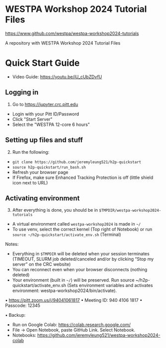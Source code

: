 # WESTPA Workshop 2024 Tutorial Files
https://www.github.com/westpa/westpa-workshop2024-tutorials

A repository with WESTPA Workshop 2024 Tutorial Files



# Quick Start Guide
* Video Guide: https://youtu.be/iU_cUbZDvfU

## Logging in
1.	Go to https://jupyter.crc.pitt.edu
* Login with your Pitt ID/Password
* Click "Start Server"
* Select the "WESTPA 12-core 6 hours"

## Setting up files and stuff
2.	Run the following:
*	``git clone https://github.com/jeremyleung521/h2p-quickstart``
*	``source h2p-quickstart/run_bash.sh``
*	Refresh your browser page 
*	If Firefox, make sure Enhanced Tracking Protection is off (little shield icon next to URL)

## Activating environment
3.	After everything is done, you should be in ``$TMPDIR/westpa-workshop2024-tutorials``
* A virtual environment called ``westpa-workshop2024`` is made in ``~/``
* To use venv, select the correct kernel (Top right of Notebook) or run ``source ~/h2p-quickstart/activate_env.sh`` (Terminal)

Notes:
* Everything in ``$TMPDIR`` will be deleted when your session terminates (TIMEOUT, SLURM job deleted/canceled and/or by clicking “Stop my server” on the CRC website)
* You can reconnect even when your browser disconnects (nothing deleted)
* Your environment (built in ``~/``) will be preserved. Run source ~/h2p-quickstart/activate_env.sh (Sets environment variables and activates environment: westpa-workshop2024/bin/activate).

•	https://pitt.zoom.us/j/94041061817
•	Meeting ID: 940 4106 1817
•	Passcode: 12345
 
•	Backup: 
* Run on Google Colab: https://colab.research.google.com/
* File -> Open Notebook, paste GitHub Link. Select Notebook.
* Notebooks: 
https://github.com/jeremyleung521/westpa-workshop2024-colab


